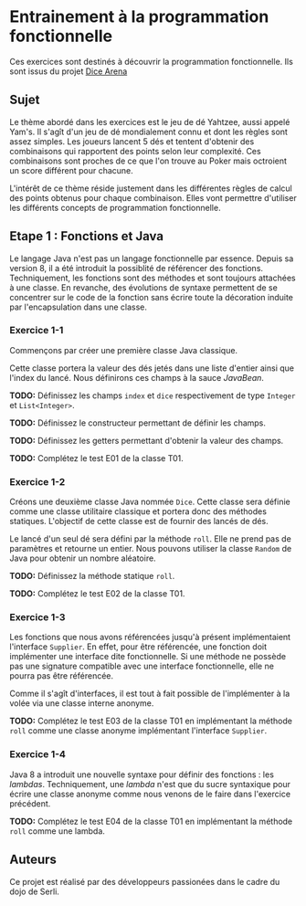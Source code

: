 Entrainement à la programmation fonctionnelle
==========

Ces exercices sont destinés à découvrir la programmation fonctionnelle.
Ils sont issus du projet [Dice Arena][1]


Sujet
-----
Le thème abordé dans les exercices est le jeu de dé Yahtzee, aussi appelé Yam's.
Il s'agît d'un jeu de dé mondialement connu et dont les règles sont assez simples.
Les joueurs lancent 5 dés et tentent d'obtenir des combinaisons qui rapportent des points selon leur complexité.
Ces combinaisons sont proches de ce que l'on trouve au Poker mais octroient un score différent pour chacune.

L'intérêt de ce thème réside justement dans les différentes règles de calcul des points obtenus pour chaque combinaison.
Elles vont permettre d'utiliser les différents concepts de programmation fonctionnelle.


Etape 1 : Fonctions et Java
---------------------------

Le langage Java n'est pas un langage fonctionnelle par essence.
Depuis sa version 8, il a été introduit la possiblité de référencer des fonctions.
Techniquement, les fonctions sont des méthodes et sont toujours attachées à une classe.
En revanche, des évolutions de syntaxe permettent de se concentrer sur le code de la fonction sans écrire toute la décoration induite par l'encapsulation dans une classe.


### Exercice 1-1

Commençons par créer une première classe Java classique.

Cette classe portera la valeur des dés jetés dans une liste d'entier ainsi que l'index du lancé.
Nous définirons ces champs à la sauce *JavaBean*.

**TODO:** Définissez les champs `index` et  `dice` respectivement de type `Integer` et `List<Integer>`.
 
**TODO:** Définissez le constructeur permettant de définir les champs.

**TODO:** Définissez les getters permettant d'obtenir la valeur des champs.

**TODO:** Complétez le test E01 de la classe T01.


### Exercice 1-2

Créons une deuxième classe Java nommée `Dice`. 
Cette classe sera définie comme une classe utilitaire classique et portera donc des méthodes statiques.
L'objectif de cette classe est de fournir des lancés de dés.

Le lancé d'un seul dé sera défini par la méthode `roll`. 
Elle ne prend pas de paramètres et retourne un entier.
Nous pouvons utiliser la classe `Random` de Java pour obtenir un nombre aléatoire.

**TODO:** Définissez la méthode statique `roll`.

**TODO:** Complétez le test E02 de la classe T01.


### Exercice 1-3

Les fonctions que nous avons référencées jusqu'à présent implémentaient l'interface `Supplier`.
En effet, pour être référencée, une fonction doit implémenter une interface dite fonctionnelle.
Si une méthode ne possède pas une signature compatible avec une interface fonctionnelle, elle ne pourra pas être référencée.

Comme il s'agît d'interfaces, il est tout à fait possible de l'implémenter à la volée via une classe interne anonyme.

**TODO:** Complétez le test E03 de la classe T01 en implémentant la méthode `roll` comme une classe anonyme implémentant l'interface `Supplier`.


### Exercice 1-4

Java 8 a introduit une nouvelle syntaxe pour définir des fonctions : les *lambdas*.
Techniquement, une *lambda* n'est que du sucre syntaxique pour écrire une classe anonyme comme nous venons de le faire dans l'exercice précédent.

**TODO:** Complétez le test E04 de la classe T01 en implémentant la méthode `roll` comme une lambda.


Auteurs
-------
Ce projet est réalisé par des développeurs passionées dans le cadre du dojo de Serli.


[1]: https://github.com/SerliDojo/dice-arena "Projet Dice Arena"
